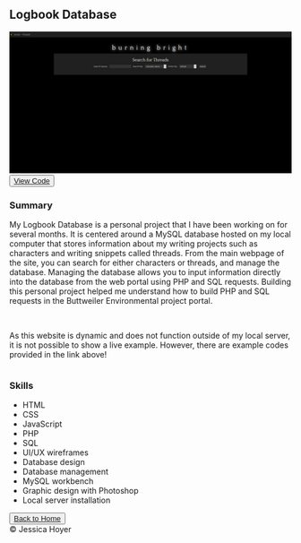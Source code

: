 
<!-- my stylesheets -->
<link rel="stylesheet" href="reset.css" />
<link rel="stylesheet" href="main.css" />

<!-- font awesome -->
<script src="https://use.fortawesome.com/eddcda57.js"></script>

<div id="wrapper">

<div id="projects">

<h2>Logbook Database</h2>


<img src="05.jpg" class="projectimg"/>

<div class="projectbtn">
<button><a href="" target="_blank">View Code</a></button>
</div>

<div class="row">
<div class="column">
	<h3>Summary</h3>
	<p>My Logbook Database is a personal project that I have been working on for several months. It is centered around a MySQL database hosted on my local computer that stores information about my writing projects such as characters and writing snippets called threads. From the main webpage of the site, you can search for either characters or threads, and manage the database. Managing the database allows you to input information directly into the database from the web portal using PHP and SQL requests. Building this personal project helped me understand how to build PHP and SQL requests in the Buttweiler Environmental project portal.</p>
  <br/>
  <p>As this website is dynamic and does not function outside of my local server, it is not possible to show a live example. However, there are example codes provided in the link above!</p>
</div>

<div class="column">
	<h3>Skills</h3>
	<p><ul><li> HTML
     </li><li> CSS
     </li><li> JavaScript
     </li><li> PHP
     </li><li> SQL
     </li><li> UI/UX wireframes
     </li><li> Database design
     </li><li> Database management
     </li><li> MySQL workbench
     </li><li> Graphic design with Photoshop
     </li><li> Local server installation
	</li></ul></p>
</div>
</div>

</div>


<div class="projectbtn">
<button><a href="https://jessicalhoyer.github.io/portfolio">Back to Home</a></button>
</div>

</div>

<footer>
&copy; Jessica Hoyer
</footer>
